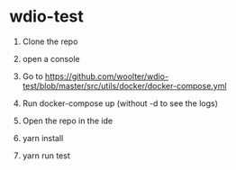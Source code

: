 # wdio-test
1. Clone the repo

2. open a console
3. Go to https://github.com/woolter/wdio-test/blob/master/src/utils/docker/docker-compose.yml
4. Run docker-compose up (without -d to see the logs)

5. Open the repo in the ide
6. yarn install
7. yarn run test
 
